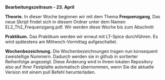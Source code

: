 __Bearbeitungszeitraum - 23. April__

__Theorie.__ 
In dieser Woche beginnen wir mit dem Thema **Frequenzgang**, Das neue Skript findet sich in diesem Ordner unter dem Namen EL2_Th2_Frequenzgang.pdf.
Wir werden diese Woche bis zum Abschnitt 

__Praktikum.__
Das Praktikum werden wir erneut mit LT-Spice durchführen. Es wird spätestens am Mittwoch-Vormittag aufgeschaltet.

__Wochenbezeichnung.__
Die Wochenbezeichnungen tragen nun konsequent zweistellige Nummern. Dadurch werden sie in github in sortierter Reihenfolge angezeigt. 
Diese Änderung wird in Ihrem lokalen Repository also auf Ihrer Festplatte automatisch übernommen, wenn Sie die aktuelle Version mit einem pull Befehl herunterladen.